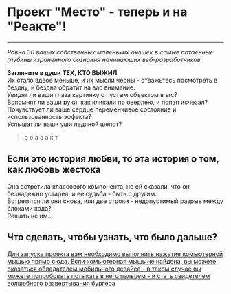 # Проект "Место" - теперь и на "Реакте"!
------------------

_Ровно 30 ваших собственных маленьких окошек в самые потаенные глубины израненного сознания начинающих веб-разработчиков_

__Загляните в души ТЕХ, КТО ВЫЖИЛ__  
Их стало вдвое меньше, и их мысли черны - отважьтесь посмотреть в бездну, и бездна обратит на вас внимание.  
Увидят ли ваши глаза картинку с пустым объектом в src?  
Вспомнят ли ваши руки, как кликали по оверлею, и попап исчезал?  
Почувствует ли ваше сердце переменчивое состояние и использованность эффекта?  
Услышат ли ваши уши ледяной шепот?
> р е а а а к т  


## Если это история любви, то эта история о том, как любовь жестока
Она встретила классового компонента, но ей сказали, что он безнадежно устарел, и ее судьба - быть с другим.  
Встретятся ли они снова, или две строки - недопустимый разрыв между блоками кода?  
Решать не им...  

## Что сделать, чтобы узнать, что было дальше?
[Для запуска проекта вам необходимо выполнить нажатие комьютерной мышью прямо сюда. Если комьютерная мышь не найдена, вы можете оказаться обладателем мобильного девайса - в таком случае вы можете попробовать потыкать в него пальцем - и стать свидетелем волшебного развертывания бургера](https://meniaylo.github.io/react-mesto-auth)